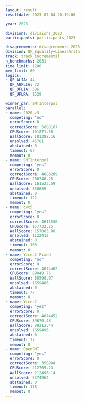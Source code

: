 ```yaml
---
layout: result
resultdate: 2023-07-04 20:19:06

year: 2023

divisions: divisions_2023
participants: participants_2023

disagreements: disagreements_2023
division: QF_Equality+LinearArith
track: track_incremental
n_benchmarks: 2031
time_limit: 1200
mem_limit: 60
logics:
- QF_ALIA: 44
  QF_AUFLIA: 72
  QF_UFLIA: 386
  QF_UFLRA: 1529

winner_par: SMTInterpol
parallel:
- name: 2020-z3
  competing: "no"
  errorScore: 0
  correctScore: 5688167
  CPUScore: 101871.58
  WallScore: 101388.16
  unsolved: 45781
  abstained: 0
  timeout: 67
  memout: 0
- name: SMTInterpol
  competing: "yes"
  errorScore: 0
  correctScore: 4883289
  CPUScore: 200740.25
  WallScore: 161523.59
  unsolved: 850659
  abstained: 0
  timeout: 122
  memout: 0
- name: cvc5
  competing: "yes"
  errorScore: 0
  correctScore: 4611536
  CPUScore: 157732.25
  WallScore: 157085.88
  unsolved: 1122412
  abstained: 0
  timeout: 108
  memout: 0
- name: Yices2 Fixed
  competing: "no"
  errorScore: 0
  correctScore: 4074462
  CPUScore: 89049.76
  WallScore: 88598.07
  unsolved: 1659486
  abstained: 0
  timeout: 77
  memout: 0
- name: Yices2
  competing: "yes"
  errorScore: 0
  correctScore: 4074452
  CPUScore: 89670.48
  WallScore: 89212.44
  unsolved: 1659496
  abstained: 0
  timeout: 77
  memout: 0
- name: OpenSMT
  competing: "yes"
  errorScore: 0
  correctScore: 358984
  CPUScore: 212709.23
  WallScore: 212496.14
  unsolved: 5374964
  abstained: 0
  timeout: 178
  memout: 0
---
```

